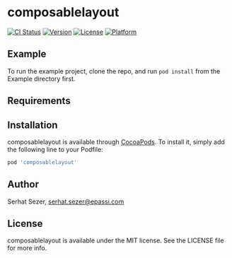 # composablelayout

[![CI Status](https://img.shields.io/travis/serhatsezer/composablelayout.svg?style=flat)](https://travis-ci.org/serhatsezer/composablelayout)
[![Version](https://img.shields.io/cocoapods/v/composablelayout.svg?style=flat)](https://cocoapods.org/pods/composablelayout)
[![License](https://img.shields.io/cocoapods/l/composablelayout.svg?style=flat)](https://cocoapods.org/pods/composablelayout)
[![Platform](https://img.shields.io/cocoapods/p/composablelayout.svg?style=flat)](https://cocoapods.org/pods/composablelayout)

## Example

To run the example project, clone the repo, and run `pod install` from the Example directory first.

## Requirements

## Installation

composablelayout is available through [CocoaPods](https://cocoapods.org). To install
it, simply add the following line to your Podfile:

```ruby
pod 'composablelayout'
```

## Author

Serhat Sezer, serhat.sezer@epassi.com

## License

composablelayout is available under the MIT license. See the LICENSE file for more info.

